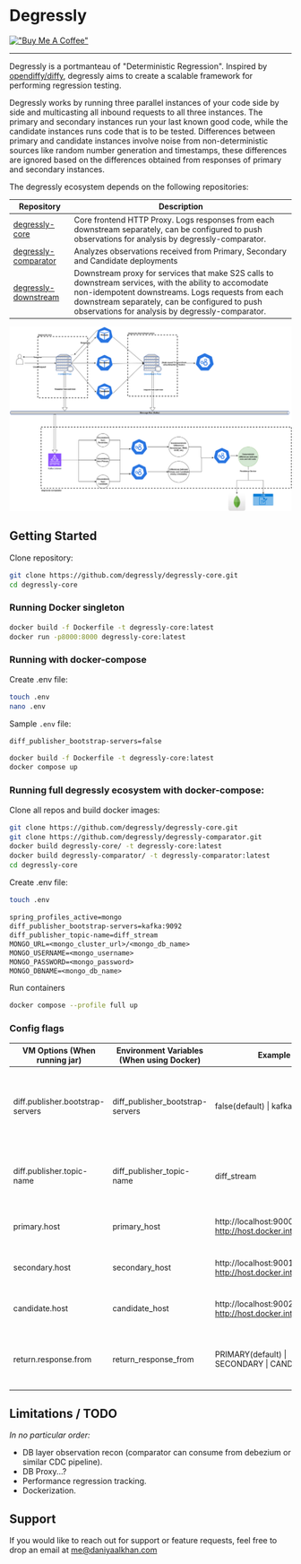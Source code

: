 # Degressly

[!["Buy Me A Coffee"](https://www.buymeacoffee.com/assets/img/custom_images/orange_img.png)](https://www.buymeacoffee.com/daniyaalk)

---

Degressly is a portmanteau of "Deterministic Regression". Inspired by [opendiffy/diffy](https://github.com/opendiffy/diffy), degressly aims to create a scalable framework for performing regression testing.

Degressly works by running three parallel instances of your code side by side and multicasting all inbound requests to all three instances. The primary and secondary instances run your last known good code, while the candidate instances runs code that is to be tested.
Differences between primary and candidate instances involve noise from non-deterministic sources like random number generation and timestamps, these differences are ignored based on the differences obtained from responses of primary and secondary instances.

The degressly ecosystem depends on the following repositories:

| Repository               | Description                                                                                                                                                                                                                                                      |
|--------------------------|------------------------------------------------------------------------------------------------------------------------------------------------------------------------------------------------------------------------------------------------------------------|
| [degressly-core](https://github.com/degressly/degressly-core)       | Core frontend HTTP Proxy. Logs responses from each downstream separately, can be configured to push observations for analysis by degressly-comparator.                                                                                                           |
| [degressly-comparator](https://github.com/degressly/degressly-comparator) | Analyzes observations received from Primary, Secondary and Candidate deployments                                                                                                                                                                                 |
| [degressly-downstream](https://github.com/degressly/degressly-downstream) | Downstream proxy for services that make S2S calls to downstream services, with the ability to accomodate non-idempotent downstreams. Logs requests from each downstream separately, can be configured to push observations for analysis by degressly-comparator. |


![Degressly architecture](images/Degressly.png)

## Getting Started

Clone repository:
```bash
git clone https://github.com/degressly/degressly-core.git
cd degressly-core
```

### Running Docker singleton
```bash
docker build -f Dockerfile -t degressly-core:latest
docker run -p8000:8000 degressly-core:latest
```

### Running with docker-compose

Create .env file:
```bash
touch .env
nano .env
```

Sample `.env` file:
```
diff_publisher_bootstrap-servers=false
```

```bash
docker build -f Dockerfile -t degressly-core:latest
docker compose up
```


### Running full degressly ecosystem with docker-compose:
Clone all repos and build docker images:
```bash
git clone https://github.com/degressly/degressly-core.git
git clone https://github.com/degressly/degressly-comparator.git
docker build degressly-core/ -t degressly-core:latest 
docker build degressly-comparator/ -t degressly-comparator:latest 
cd degressly-core
```

Create .env file:
```bash
touch .env
```
```
spring_profiles_active=mongo
diff_publisher_bootstrap-servers=kafka:9092
diff_publisher_topic-name=diff_stream
MONGO_URL=<mongo_cluster_url>/<mongo_db_name>
MONGO_USERNAME=<mongo_username>
MONGO_PASSWORD=<mongo_password>
MONGO_DBNAME=<mongo_db_name>
```
Run containers
```bash
docker compose --profile full up
```

### Config flags

| VM Options (When running jar)    | Environment Variables (When using Docker) | Example                                                  | Description                                                                  |
|----------------------------------|-------------------------------------------|----------------------------------------------------------|------------------------------------------------------------------------------|
| diff.publisher.bootstrap-servers | diff_publisher_bootstrap-servers          | false(default)                             \| kafka:9092 | Address of kafka bootstrap servers for integration with degressly-comparator |
| diff.publisher.topic-name        | diff_publisher_topic-name                 | diff_stream                                              | Kafka topic name for integration with degressly-comparator                   |
| primary.host                     | primary_host                              | http://localhost:9000 / http://host.docker.internal:9000 | Forwarding address of primary instance                                       |
| secondary.host                   | secondary_host                            | http://localhost:9001 / http://host.docker.internal:9001 | Forwarding address of secondary instance                                     |
| candidate.host                   | candidate_host                            | http://localhost:9002 / http://host.docker.internal:9002 | Forwarding address of candidate instance                                     |
| return.response.from             | return_response_from                      | PRIMARY(default) \| SECONDARY \| CANDIDATE               | Which instance's response is to be returned to the user.                     |

## Limitations / TODO
_In no particular order:_
* DB layer observation recon (comparator can consume from debezium or similar CDC pipeline).
* DB Proxy...?
* Performance regression tracking.
* Dockerization.

## Support

If you would like to reach out for support or feature requests, feel free to drop an email at [me@daniyaalkhan.com](mailto:me@daniyaalkhan.com)

